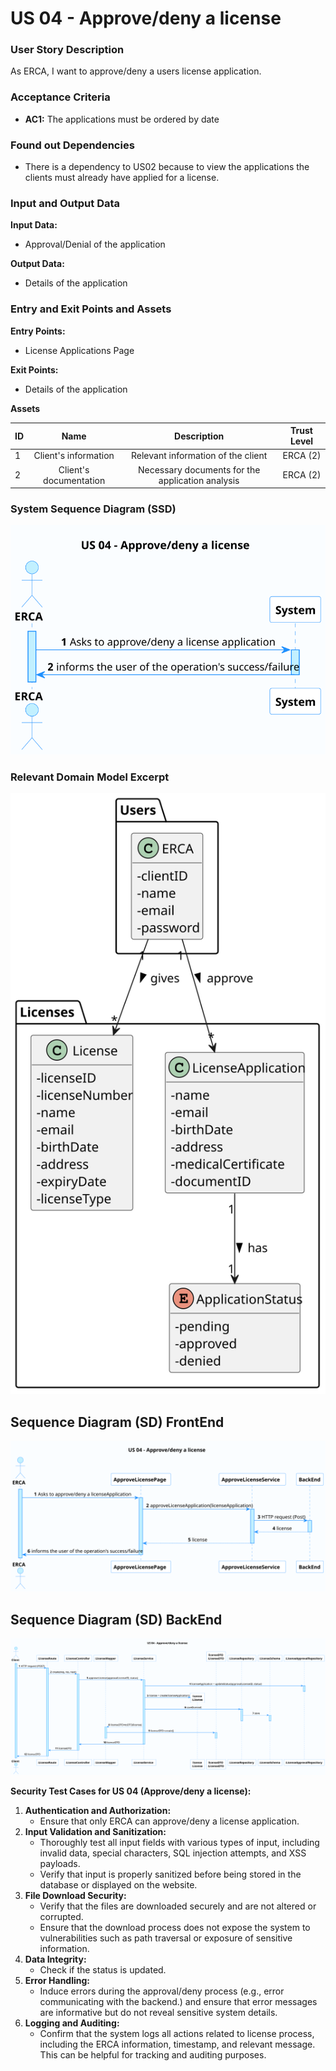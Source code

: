 # US 04 - Approve/deny a license

### User Story Description

As ERCA, I want to approve/deny a users license application.

### Acceptance Criteria

* **AC1:** The applications must be ordered by date

### Found out Dependencies

* There is a dependency to US02 because to view the applications the clients must already have applied for a license.

### Input and Output Data

**Input Data:**

* Approval/Denial of the application

**Output Data:**

* Details of the application

### Entry and Exit Points and Assets

**Entry Points:**

* License Applications Page

**Exit Points:**

* Details of the application

**Assets**

| ID |          Name          |                   Description                    |     Trust Level     |
|----|:----------------------:|:------------------------------------------------:|:-------------------:|
| 1  |  Client's information  |        Relevant information of the client        |      ERCA (2)       |
| 2  | Client's documentation | Necessary documents for the application analysis |      ERCA (2)       |



### System Sequence Diagram (SSD)

![US04_SSD](US04_SSD.svg)

### Relevant Domain Model Excerpt 

![US04_DM](US04_DM.svg)


## Sequence Diagram (SD) FrontEnd

![US04_SD_FE](US04_SD_FE.svg)

## Sequence Diagram (SD) BackEnd

![US04_SD_BE](US04_SD_BE.svg)


**Security Test Cases for US 04 (Approve/deny a license):**

1. **Authentication and Authorization:**
    - Ensure that only ERCA can approve/deny a license application.
1. **Input Validation and Sanitization:**
    - Thoroughly test all input fields with various types of input, including invalid data, special characters, SQL injection attempts, and XSS payloads.
    - Verify that input is properly sanitized before being stored in the database or displayed on the website.
1. **File Download Security:**
    - Verify that the files are downloaded securely and are not altered or corrupted.
    - Ensure that the download process does not expose the system to vulnerabilities such as path traversal or exposure of sensitive information.
1. **Data Integrity:**
    - Check if the status is updated.
1. **Error Handling:**
    - Induce errors during the approval/deny process (e.g., error communicating with the backend.) and ensure that error messages are informative but do not reveal sensitive system details.
1. **Logging and Auditing:**
    - Confirm that the system logs all actions related to license process, including the ERCA information, timestamp, and relevant message. This can be helpful for tracking and auditing purposes.



